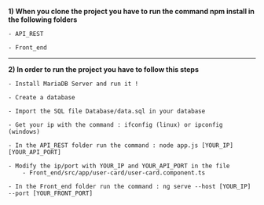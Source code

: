 
**1) When you clone the project you have to run the command npm install in the following folders**


	- API_REST
	
	- Front_end

--------------------------------------------------------------------------------

**2) In order to run the project you have to follow this steps**

	- Install MariaDB Server and run it !
	
	- Create a database

	- Import the SQL file Database/data.sql in your database

	- Get your ip with the command : ifconfig (linux) or ipconfig (windows)

	- In the API_REST folder run the command : node app.js [YOUR_IP] [YOUR_API_PORT]
	
	- Modify the ip/port with YOUR_IP and YOUR_API_PORT in the file
		- Front_end/src/app/user-card/user-card.component.ts
		
	- In the Front_end folder run the command : ng serve --host [YOUR_IP] --port [YOUR_FRONT_PORT]

	 
